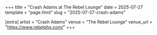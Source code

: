 +++
title = "Crash Adams at The Rebel Lounge"
date = 2025-07-27
template = "page.html"
slug = "2025-07-27-crash-adams"

[extra]
artist = "Crash Adams"
venue = "The Rebel Lounge"
venue_url = "https://www.rebelphx.com/"
+++
